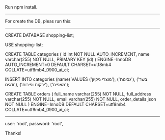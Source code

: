 Run npm install.
***
For create the DB, pleas run this:

***
CREATE DATABASE shopping-list;

USE shopping-list;

CREATE TABLE categories ( id int NOT NULL AUTO_INCREMENT, name varchar(255) NOT NULL, PRIMARY KEY (id) ) ENGINE=InnoDB AUTO_INCREMENT=0 DEFAULT CHARSET=utf8mb4 COLLATE=utf8mb4_0900_ai_ci;

INSERT INTO categories (name) VALUES ('מוצרי ניקיון'), ('גבינות'), ('בשר ודגים'), ('ירקות ופירות'), ('מאפים');

CREATE TABLE orders ( full_name varchar(255) NOT NULL, full_address varchar(255) NOT NULL, email varchar(255) NOT NULL, order_details json NOT NULL ) ENGINE=InnoDB DEFAULT CHARSET=utf8mb4 COLLATE=utf8mb4_0900_ai_ci;
***

user: 'root',
password: 'root',

Thanks!
